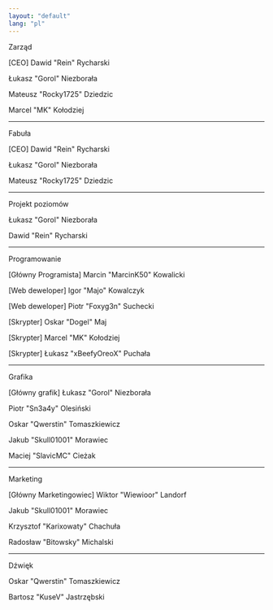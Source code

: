 ```yaml
---
layout: "default"
lang: "pl"
---
```

<p id="h">Zarząd</p>
<p id="m">[CEO] Dawid "Rein" Rycharski</p>
<p id="m">Łukasz "Gorol" Niezborała</p>
<p id="m">Mateusz "Rocky1725" Dziedzic</p>
<p id="m">Marcel "MK" Kołodziej</p>

---

<p id="h">Fabuła</p>
<p id="m">[CEO] Dawid "Rein" Rycharski</p>
<p id="m">Łukasz "Gorol" Niezborała</p>
<p id="m">Mateusz "Rocky1725" Dziedzic</p>

---

<p id="h">Projekt poziomów</p>
<p id="m">Łukasz "Gorol" Niezborała</p>
<p id="m">Dawid "Rein" Rycharski</p>

---

<p id="h">Programowanie</p>
<p id="m">[Główny Programista] Marcin "MarcinK50" Kowalicki</p>
<p id="m">[Web deweloper] Igor "Majo" Kowalczyk</p>
<p id="m">[Web deweloper] Piotr "Foxyg3n" Suchecki</p>
<p id="m">[Skrypter] Oskar "Dogel" Maj</p>
<p id="m">[Skrypter] Marcel "MK" Kołodziej</p>
<p id="m">[Skrypter] Łukasz "xBeefyOreoX" Puchała</p>

---

<p id="h">Grafika</p>
<p id="m">[Główny grafik] Łukasz "Gorol" Niezborała</p>
<p id="m">Piotr "Sn3a4y" Olesiński</p>
<p id="m">Oskar "Qwerstin" Tomaszkiewicz</p>
<p id="m">Jakub "Skull01001" Morawiec</p>
<p id="m">Maciej "SlavicMC" Cieżak</p>

---

<p id="h">Marketing</p>
<p id="m">[Główny Marketingowiec] Wiktor "Wiewioor" Landorf</p>
<p id="m">Jakub "Skull01001" Morawiec</p>
<p id="m">Krzysztof "Karixowaty" Chachuła</p>
<p id="m">Radosław "Bitowsky" Michalski</p>

---

<p id="h">Dźwięk</p>
<p id="m">Oskar "Qwerstin" Tomaszkiewicz</p>
<p id="m">Bartosz "KuseV" Jastrzębski</p>
